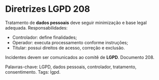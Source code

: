 # Diretrizes LGPD 208

Tratamento de **dados pessoais** deve seguir minimização e base legal adequada.
Responsabilidades:
- Controlador: define finalidades;
- Operador: executa processamento conforme instruções;
- Titular: possui direitos de acesso, correção e exclusão.

Incidentes devem ser comunicados ao comitê de **LGPD**. Documento 208.

Palavras-chave: LGPD, dados pessoais, controlador, tratamento, consentimento.
Tags: lgpd.
